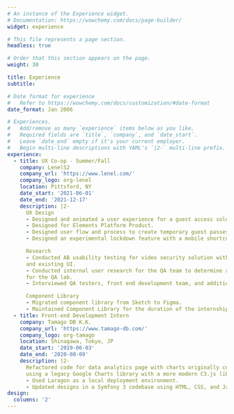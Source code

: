 ```yaml
---
# An instance of the Experience widget.
# Documentation: https://wowchemy.com/docs/page-builder/
widget: experience

# This file represents a page section.
headless: true

# Order that this section appears on the page.
weight: 30

title: Experience
subtitle:

# Date format for experience
#   Refer to https://wowchemy.com/docs/customization/#date-format
date_format: Jan 2006

# Experiences.
#   Add/remove as many `experience` items below as you like.
#   Required fields are `title`, `company`, and `date_start`.
#   Leave `date_end` empty if it's your current employer.
#   Begin multi-line descriptions with YAML's `|2-` multi-line prefix.
experience:
  - title: UX Co-op - Summer/Fall
    company: LenelS2
    company_url: 'https://www.lenel.com/'
    company_logo: org-lenel
    location: Pittsford, NY
    date_start: '2021-06-01'
    date_end: '2021-12-17'
    description: |2-  
      UX Design
      - Designed and animated a user experience for a guest access solution using Figma and ProtoPie.
      - Designed for Elements Platform Product.
      - Designed user flow and process to create temporary guest passes to access buildings.
      - Designed an experimental lockdown feature with a mobile shortcut for PO and PM review.

      Research
      - Conducted AB usability testing for video security solution with a ProtoPie prototype
      and existing UI.
      - Conducted internal user research for the QA team to determine areas of improvement
      for the QA lab.
      - Interviewed QA testers, front end development team, and additional QA Lab users.

      Component Library
      - Migrated component library from Sketch to Figma.
      - Maintained Component Library for the duration of the internship.
  - title: Front-end Development Intern 
    company: Tamago DB K.K.
    company_url: 'https://www.tamago-db.com/'
    company_logo: org-tamago
    location: Shinagawa, Tokyo, JP
    date_start: '2019-06-03'
    date_end: '2020-08-09'
    description: |2-
      Refactored code for data analytics page with charts originally configured
      using a legacy Google Charts library with a more modern C3.js library.
      - Used Laragon as a local deployment environment.
      - Updated designs in a Symfony 3 codebase using HTML, CSS, and JavaScript.
design:
  columns: '2'
---
```


